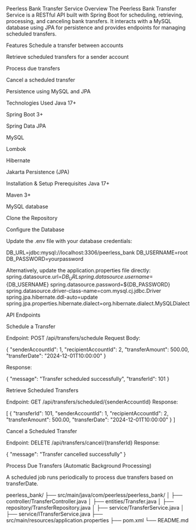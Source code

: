 
Peerless Bank Transfer Service
Overview
The Peerless Bank Transfer Service is a RESTful API built with Spring Boot for scheduling, retrieving, processing, and canceling bank transfers. It interacts with a MySQL database using JPA for persistence and provides endpoints for managing scheduled transfers.

Features
Schedule a transfer between accounts

Retrieve scheduled transfers for a sender account

Process due transfers

Cancel a scheduled transfer

Persistence using MySQL and JPA

Technologies Used
Java 17+

Spring Boot 3+

Spring Data JPA

MySQL

Lombok

Hibernate

Jakarta Persistence (JPA)

Installation & Setup
Prerequisites
Java 17+

Maven 3+

MySQL database

Clone the Repository

Configure the Database

Update the .env file with your database credentials:

DB_URL=jdbc:mysql://localhost:3306/peerless_bank
DB_USERNAME=root
DB_PASSWORD=yourpassword

Alternatively, update the application.properties file directly:
spring.datasource.url=${DB_URL}
spring.datasource.username=${DB_USERNAME}
spring.datasource.password=${DB_PASSWORD}
spring.datasource.driver-class-name=com.mysql.cj.jdbc.Driver
spring.jpa.hibernate.ddl-auto=update
spring.jpa.properties.hibernate.dialect=org.hibernate.dialect.MySQLDialect

API Endpoints

Schedule a Transfer

Endpoint: POST /api/transfers/schedule
Request Body:

{
"senderAccountId": 1,
"recipientAccountId": 2,
"transferAmount": 500.00,
"transferDate": "2024-12-01T10:00:00"
}

Response:

{
"message": "Transfer scheduled successfully",
"transferId": 101
}

Retrieve Scheduled Transfers

Endpoint: GET /api/transfers/scheduled/{senderAccountId}
Response:

[
   {
   "transferId": 101,
   "senderAccountId": 1,
   "recipientAccountId": 2,
   "transferAmount": 500.00,
    "transferDate": "2024-12-01T10:00:00"
   }
]

Cancel a Scheduled Transfer

Endpoint: DELETE /api/transfers/cancel/{transferId}
Response:

{
"message": "Transfer cancelled successfully"
}

Process Due Transfers (Automatic Background Processing)

A scheduled job runs periodically to process due transfers based on transferDate.


peerless_bank/
├── src/main/java/com/peerless/peerless_bank/
│   ├── controller/TransferController.java
│   ├── entities/Transfer.java
│   ├── repository/TransferRepository.java
│   ├── service/TransferService.java
│   ├── service/ITransferService.java
├── src/main/resources/application.properties
├── pom.xml
└── README.md

